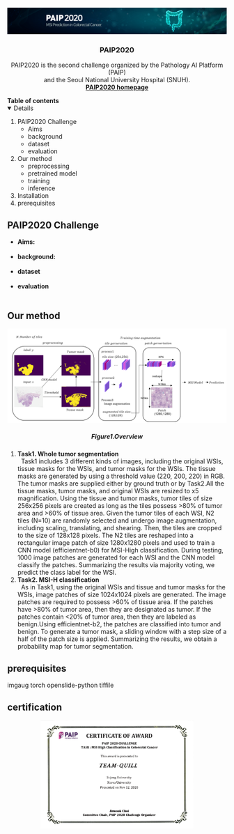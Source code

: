 

<!-- PROJECT LOGO -->
<p align="center">
    <a href="https://paip2020.grand-challenge.org">
        <img src="data/images/logo.jpg" alt="Logo">
    </a>
    <h3 align="center">PAIP2020</h3>
    <p align="center"> 
        PAIP2020 is the second challenge organized by the Pathology AI Platform (PAIP) <br>and the Seoul National University Hospital (SNUH).
    <br>
        <a href="https://paip2020.grand-challenge.org"><strong>PAIP2020 homepage</strong></a>
    </p>      
</p>



<!--Table of Contents--!>

<strong>Table of contents</strong>
<details open="open">
    <ol>
        <li>
            PAIP2020 Challenge
            <ul>
                <li>Aims</li>
                <li>background</li>
                <li>dataset</li>
                <li>evaluation</li>
            </ul>
        </li>
        <li>
            Our method
            <ul>
                <li>preprocessing</li>
                <li>pretrained model</li>
                <li>training</li>
                <li>inference</li>
            </ul>
        </li>
        <li>
            Installation
        </li>
        <li>
            prerequisites
        </li>
    </ol>
</details>



<!--PAIP2020 challenge-->
## PAIP2020 Challenge

<ul>
    <li><strong>Aims:</strong></li>
    &nbsp;
    <li><strong>background:</strong></li>
    &nbsp;
    <li><strong>dataset</strong></li>
    &nbsp;
    <li><strong>evaluation</strong></li>
    &nbsp;
</ul>


<!-- ABOUT THE PROJECT -->
## Our method
<p align="center">
    <img src="data/images/overview.PNG" alt="overview">
    <h5 align="center">Figure1.Overview</h5>
</p>
<ol>
    <li><strong>Task1. Whole tumor segmentation</strong></li>
    &nbsp;
    Task1 includes 3 different kinds of images, including the original WSIs, tissue masks for the WSIs, and tumor masks for the WSIs. The tissue masks are generated by using a threshold value (220, 200, 220) in RGB. The tumor masks are supplied either by ground truth or by Task2.All the tissue masks, tumor masks, and original WSIs are resized to x5 magnification. Using the tissue and tumor masks, tumor tiles of size 256x256 pixels are created as long as the tiles possess >80% of tumor area and >60% of tissue area. Given the tumor tiles of each WSI, N2 tiles (N=10) are randomly selected and undergo image augmentation, including scaling, translating, and shearing. Then, the tiles are cropped to the size of 128x128 pixels. The N2 tiles are reshaped into a rectangular image patch of size 1280x1280 pixels and used to train a CNN model (efficientnet-b0) for MSI-High classification. During testing, 1000 image patches are generated for each WSI and the CNN model classify the patches. Summarizing the results via majority voting, we predict the class label for the WSI. 
  <li><strong>Task2. MSI-H classification</strong></li>
    &nbsp;
    As in Task1, using the original WSIs and tissue and tumor masks for the WSIs, image patches of size 1024x1024 pixels are generated. The image patches are required to possess >60% of tissue area. If the patches have >80% of tumor area, then they are designated as tumor. If the patches contain <20% of tumor area, then they are labeled as benign.Using efficientnet-b2, the patches are classified into tumor and benign. To generate a tumor mask, a sliding window with a step size of a half of the patch size is applied. Summarizing the results, we obtain a probability map for tumor segmentation.

</ol>

<!--prerequisites-->
## prerequisites
imgaug
torch
openslide-python
tiffile

<!--certification-->
## certification
<p align="center">
    <img src="data/images/certicification.PNG" alt="Logo" width="70%" >

</p>


